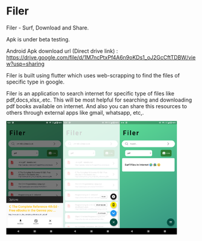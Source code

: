 

# Filer

Filer - Surf, Download and Share.

Apk is under beta testing.

Android Apk download url (Direct drive link) : https://drive.google.com/file/d/1M7ncPtxPf4A6n9oKDs1_oJ2GcCftTDBW/view?usp=sharing

Filer is built using flutter which uses web-scrapping to find the files of specific type in google.

Filer is an application to search internet for specific type of files like pdf,docs,xlsx,.etc. This will be most helpful for searching and downloading pdf books available on internet. And also you can share this resources to others through external apps like gmail, whatsapp, etc,.

<img src="screenshots/sc2.png" width="30%" height="30%"><img src="screenshots/sc1.png" width="30%" height="30%"><img src="screenshots/sc3.png" width="30%" height="30%">
